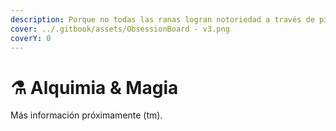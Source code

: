 ```yaml
---
description: Porque no todas las ranas logran notoriedad a través de pistolas y pistas...
cover: ../.gitbook/assets/ObsessionBoard - v3.png
coverY: 0
---
```


# ⚗ Alquimia & Magia

Más información próximamente (tm).
